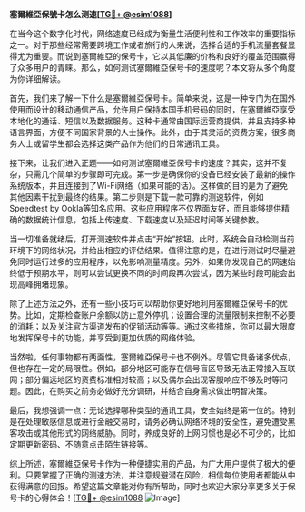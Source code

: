 **塞爾維亞保號卡怎么测速[[TG💪+ @esim1088](https://t.me/s/esim1088)]**

在当今这个数字化时代，网络速度已经成为衡量生活便利性和工作效率的重要指标之一。对于那些经常需要跨境工作或者旅行的人来说，选择合适的手机流量套餐显得尤为重要。而说到塞爾維亞的保号卡，它以其低廉的价格和良好的覆盖范围赢得了众多用户的青睐。那么，如何测试塞爾維亞保号卡的速度呢？本文将从多个角度为你详细解读。

首先，我们来了解一下什么是塞爾維亞保号卡。简单来说，这是一种专门为在国外使用而设计的移动通信产品，允许用户保持本国手机号码的同时，在塞爾維亞享受本地化的通话、短信以及数据服务。这种卡通常由国际运营商提供，并且支持多种语言界面，方便不同国家背景的人士操作。此外，由于其灵活的资费方案，很多商务人士或留学生都会选择这类产品作为他们的日常通讯工具。

接下来，让我们进入正题——如何测试塞爾維亞保号卡的速度？其实，这并不复杂，只需几个简单的步骤即可完成。第一步是确保你的设备已经安装了最新的操作系统版本，并且连接到了Wi-Fi网络（如果可能的话）。这样做的目的是为了避免其他因素干扰到最终的结果。第二步则是下载一款可靠的测速软件，例如Speedtest by Ookla等知名应用。这些应用程序不仅界面友好，而且能够提供精确的数据统计信息，包括上传速度、下载速度以及延迟时间等关键参数。

当一切准备就绪后，打开测速软件并点击“开始”按钮。此时，系统会自动检测当前环境下的网络状况，并给出相应的评估结果。值得注意的是，在进行测试时尽量避免同时运行过多的应用程序，以免影响测量精度。另外，如果你发现自己的网速始终低于预期水平，则可以尝试更换不同的时间段再次尝试，因为某些时段可能会出现高峰拥堵现象。

除了上述方法之外，还有一些小技巧可以帮助你更好地利用塞爾維亞保号卡的优势。比如，定期检查账户余额以防止意外停机；设置合理的流量限制来控制不必要的消耗；以及关注官方渠道发布的促销活动等等。通过这些措施，你可以最大限度地发挥保号卡的功能，并享受到更加优质的网络体验。

当然啦，任何事物都有两面性，塞爾維亞保号卡也不例外。尽管它具备诸多优点，但也存在一定的局限性。例如，部分地区可能存在信号盲区导致无法正常接入互联网；部分偏远地区的资费标准相对较高；以及偶尔会出现客服响应不够及时等问题。因此，在购买之前务必做好充分调研，并结合自身需求做出明智决策。

最后，我想强调一点：无论选择哪种类型的通讯工具，安全始终是第一位的。特别是在处理敏感信息或进行金融交易时，请务必确认网络环境的安全性，避免遭受黑客攻击或其他形式的网络威胁。同时，养成良好的上网习惯也是必不可少的，比如定期更新密码、不随意点击陌生链接等。

综上所述，塞爾維亞保号卡作为一种便捷实用的产品，为广大用户提供了极大的便利。只要掌握了正确的测速方法，并注意规避潜在风险，相信每位使用者都能从中获得满意的回报。希望这篇文章能对你有所帮助，同时也欢迎大家分享更多关于保号卡的心得体会！[[TG💪+ @esim1088](https://t.me/s/esim1088) ![Image](https://i.postimg.cc/4NQfJmqS/Snipaste-2025-05-13-00-14-12.png)]